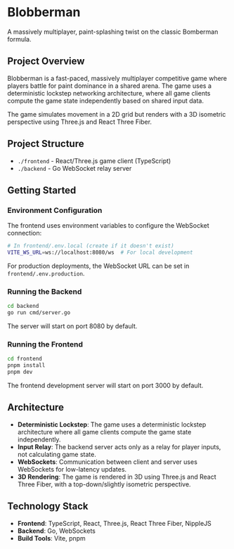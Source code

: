 # Blobberman

A massively multiplayer, paint-splashing twist on the classic Bomberman formula.

## Project Overview

Blobberman is a fast-paced, massively multiplayer competitive game where players battle for paint dominance in a shared arena. The game uses a deterministic lockstep networking architecture, where all game clients compute the game state independently based on shared input data.

The game simulates movement in a 2D grid but renders with a 3D isometric perspective using Three.js and React Three Fiber.

## Project Structure

- `./frontend` - React/Three.js game client (TypeScript)
- `./backend` - Go WebSocket relay server

## Getting Started

### Environment Configuration

The frontend uses environment variables to configure the WebSocket connection:

```bash
# In frontend/.env.local (create if it doesn't exist)
VITE_WS_URL=ws://localhost:8080/ws  # For local development
```

For production deployments, the WebSocket URL can be set in `frontend/.env.production`.

### Running the Backend

```bash
cd backend
go run cmd/server.go
```

The server will start on port 8080 by default.

### Running the Frontend

```bash
cd frontend
pnpm install
pnpm dev
```

The frontend development server will start on port 3000 by default.

## Architecture

- **Deterministic Lockstep**: The game uses a deterministic lockstep architecture where all game clients compute the game state independently.
- **Input Relay**: The backend server acts only as a relay for player inputs, not calculating game state.
- **WebSockets**: Communication between client and server uses WebSockets for low-latency updates.
- **3D Rendering**: The game is rendered in 3D using Three.js and React Three Fiber, with a top-down/slightly isometric perspective.

## Technology Stack

- **Frontend**: TypeScript, React, Three.js, React Three Fiber, NippleJS
- **Backend**: Go, WebSockets
- **Build Tools**: Vite, pnpm
